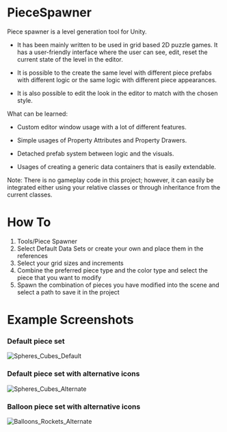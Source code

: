 # PieceSpawner

Piece spawner is a level generation tool for Unity. 

* It has been mainly written to be used in grid based 2D puzzle games. It has a user-friendly interface where the user can see, edit, reset the current state of the level in the editor.

* It is possible to the create the same level with different piece prefabs with different logic or the same logic with different piece appearances.

* It is also possible to edit the look in the editor to match with the chosen style.

What can be learned: 

* Custom editor window usage with a lot of different features.

* Simple usages of Property Attributes and Property Drawers.

* Detached prefab system between logic and the visuals.

* Usages of creating a generic data containers that is easily extendable.

Note: There is no gameplay code in this project; however, it can easily be integrated either using your relative classes or through inheritance from the current classes. 

# How To

1) Tools/Piece Spawner
2) Select Default Data Sets or create your own and place them in the references
3) Select your grid sizes and increments
4) Combine the preferred piece type and the color type and select the piece that you want to modify
5) Spawn the combination of pieces you have modified into the scene and select a path to save it in the project

# Example Screenshots

### Default piece set
![Spheres_Cubes_Default](https://github.com/darkstornmetu/PieceSpawner/assets/129167887/5fda4dc1-f75f-4af2-9ba2-831dc6d6bc76)
### Default piece set with alternative icons
![Spheres_Cubes_Alternate](https://github.com/darkstornmetu/PieceSpawner/assets/129167887/12b2b35c-824f-42a8-b85e-1f77ff6c3862)
### Balloon piece set with alternative icons
![Balloons_Rockets_Alternate](https://github.com/darkstornmetu/PieceSpawner/assets/129167887/7478823c-6dbc-4d1b-9451-d693c9f9d1fb)
